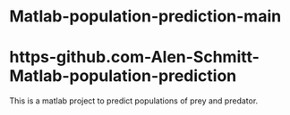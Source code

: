 # Matlab-population-prediction-main
# https-github.com-Alen-Schmitt-Matlab-population-prediction 
This is a matlab project to predict populations of prey and predator.
